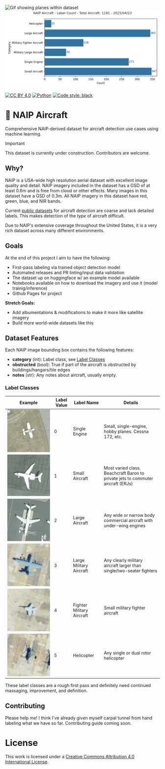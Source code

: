 ![Gif showing planes within dataset](assets/plane_gif.gif) ![Bar chart showing counts for each category of label](assets/object_count.jpg)

[![CC BY 4.0][cc-by-shield]][cc-by]
[![Python](https://img.shields.io/badge/Python-3776AB?logo=python&logoColor=fff)](#)
[![Code style: black](https://img.shields.io/badge/code%20style-black-000000.svg)](https://github.com/psf/black)

# 🛫 NAIP Aircraft
Comprehensive NAIP-derived dataset for aircraft detection use cases using machine learning.

> [!IMPORTANT]
> This dataset is currently under construction. Contributors are welcome.

## Why?
NAIP is a USA-wide high resolution aerial dataset with excellent image quality and detail. NAIP imagery included in the dataset has a GSD of at least 0.6m and is free from cloud or other effects. Many images in this dataset have a GSD of 0.3m. All NAIP imagery in this dataset have red, green, blue, and NIR bands.

Current [public datasets](https://www.kaggle.com/datasets/airbusgeo/airbus-aircrafts-sample-dataset/) for aircraft detection are coarse and lack detailed labels. This makes detection of the _type_ of aircraft difficult.

Due to NAIP's extensive coverage throughout the United States, it is a very rich dataset across many different environments.

## Goals
At the end of this project I aim to have the following:
- First-pass labeling via trained object detection model
- Automated releases and PR linting/input data validation
- The dataset up on huggingface w/ an example model available
- Notebooks available on how to download the imagery and use it (model trainig/inference)
- Github Pages for project

**Stretch Goals:**
- Add albumentations & modifications to make it more like satellite imagery
- Build more world-wide datasets like this

## Dataset Features

Each NAIP image bounding box contains the following features:
- **category** (int): Label class, see [Label Classes](#label-classes)
- **obstructed** (bool): True if part of the aircraft is obstructed by buildings/hangars/tile edges
- **notes** (str): Any notes about aircraft, usually empty. 


### Label Classes
| Example | Label Value | Label Name | Details |
| ------- | ----------- | ---------- | ------- |
| ![](assets/label-single-engine.jpg) | 0 | Single Engine | Small, single-engine, hobby planes. Cessna 172, etc. |
| ![](assets/label-small-aircraft.jpg) | 1 | Small Aircraft | Most varied class. Beachcraft Baron to private jets to commuter aircraft (ERJs) |
| ![](assets/label-large-aircraft.jpg) | 2 | Large Aircraft | Any wide or narrow body commercial aircraft with under-wing engines |
| ![](assets/label-military-large.jpg) | 3 | Large Military Aircraft | Any clearly military aircraft larger than single/two-seater fighters |
| ![](assets/label-military-fighter.jpg) | 4 | Fighter Military Aircraft | Small military fighter aircraft |
| ![](assets/label-helicopter.jpg) | 5 | Helicopter | Any single or dual rotor helicopter |

These label classes are a rough first pass and definitely need continued massaging, improvement, and definition.

## Contributing
Please help me! I think I've already given myself carpal tunnel from hand labeling what we have so far. Contributing guide coming soon.

# License
This work is licensed under a
[Creative Commons Attribution 4.0 International License][cc-by].

[cc-by]: http://creativecommons.org/licenses/by/4.0/
[cc-by-image]: https://i.creativecommons.org/l/by/4.0/88x31.png
[cc-by-shield]: https://img.shields.io/badge/License-CC%20BY%204.0-lightgrey.svg
